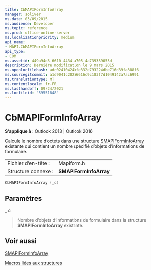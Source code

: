 ```yaml
---
title: CbMAPIFormInfoArray
manager: soliver
ms.date: 03/09/2015
ms.audience: Developer
ms.topic: reference
ms.prod: office-online-server
ms.localizationpriority: medium
api_name:
- MAPI.CbMAPIFormInfoArray
api_type:
- COM
ms.assetid: 449a94d3-6610-4434-a705-4a739339053d
description: Dernière modification le 9 mars 2015
ms.openlocfilehash: adc02410424bfe332e793224dbe716d89fa388f6
ms.sourcegitcommit: a1d9041c20256616c9c183f7d1049142a7ac6991
ms.translationtype: MT
ms.contentlocale: fr-FR
ms.lasthandoff: 09/24/2021
ms.locfileid: "59551848"
---
```

# <a name="cbmapiforminfoarray"></a>CbMAPIFormInfoArray

  
  
**S’applique à** : Outlook 2013 | Outlook 2016 
  
Calcule le nombre d’octets dans une structure [SMAPIFormInfoArray](smapiforminfoarray.md) existante qui contient un nombre spécifié d’objets d’informations de formulaire. 
  
|||
|:-----|:-----|
|Fichier d’en-tête :  <br/> |Mapiform.h  <br/> |
|Structure connexe :  <br/> |**SMAPIFormInfoArray** <br/> |
   
```cpp
CbMAPIFormInfoArray (_c)
```

## <a name="parameters"></a>Paramètres

 _ _c_
  
> Nombre d’objets d’informations de formulaire dans la structure **SMAPIFormInfoArray** existante. 
    
## <a name="see-also"></a>Voir aussi



[SMAPIFormInfoArray](smapiforminfoarray.md)


[Macros liées aux structures](macros-related-to-structures.md)

